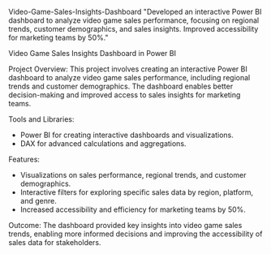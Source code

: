  Video-Game-Sales-Insights-Dashboard
"Developed an interactive Power BI dashboard to analyze video game sales performance, focusing on regional trends, customer demographics, and sales insights. Improved accessibility for marketing teams by 50%."

 Video Game Sales Insights Dashboard in Power BI

 Project Overview:
This project involves creating an interactive Power BI dashboard to analyze video game sales performance, including regional trends and customer demographics. The dashboard enables better decision-making and improved access to sales insights for marketing teams.

Tools and Libraries:
- Power BI for creating interactive dashboards and visualizations.
- DAX for advanced calculations and aggregations.

 Features:
- Visualizations on sales performance, regional trends, and customer demographics.
- Interactive filters for exploring specific sales data by region, platform, and genre.
- Increased accessibility and efficiency for marketing teams by 50%.

 Outcome:
The dashboard provided key insights into video game sales trends, enabling more informed decisions and improving the accessibility of sales data for stakeholders.

